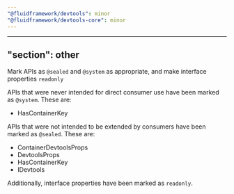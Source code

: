 ```yaml
---
"@fluidframework/devtools": minor
"@fluidframework/devtools-core": minor
---
```

---
"section": other
---

Mark APIs as `@sealed` and `@system` as appropriate, and make interface properties `readonly`

APIs that were never intended for direct consumer use have been marked as `@system`.
These are:

- HasContainerKey

APIs that were not intended to be extended by consumers have been marked as `@sealed`.
These are:

- ContainerDevtoolsProps
- DevtoolsProps
- HasContainerKey
- IDevtools

Additionally, interface properties have been marked as `readonly`.

